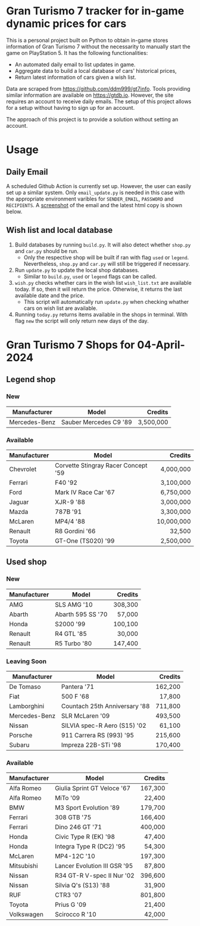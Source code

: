 # Gran Turismo 7 tracker for in-game dynamic prices for cars

This is a personal project built on Python to obtain in-game stores information of Gran Turismo 7 without the necessarity to manually start the game on PlayStation 5. It has the following functionalities:

- An automated daily email to list updates in game.
- Aggregate data to build a local database of cars' historical prices,
- Return latest information of cars given a wish list.

Data are scraped from https://github.com/ddm999/gt7info. Tools providing similar information are available on https://gtdb.io. However, the site requires an account to receive daily emails. The setup of this project allows for a setup without having to sign up for an account.

The approach of this project is to provide a solution without setting an account.

# Usage

## Daily Email

A scheduled Github Action is currently set up. However, the user can easily set up a similar system. Only `email_update.py` is needed in this case with the appropriate environment varibles for `SENDER_EMAIL`, `PASSWORD` and `RECIPIENTS`. A [screenshot](https://raw.githubusercontent.com/marcohoucheng/Gran-Turismo-7-Price-Tracker/main/data/email_screenshot.png) of the email and the latest html copy is shown below.

## Wish list and local database

1. Build databases by running `build.py`. It will also detect whether `shop.py` and `car.py` should be run.
    - Only the respective shop will be built if ran with flag `used` or `legend`. Nevertheless, `shop.py` and `car.py` will still be triggered if necessary.
2. Run `update.py` to update the local shop databases.
    - Similar to `build.py`, `used` or `legend` flags can be called.
3. `wish.py` checks whether cars in the wish list `wish_list.txt` are available today. If so, then it will return the price. Otherwise, it returns the last available date and the price.
    - This script will automatically run `update.py` when checking whather cars on wish list are available.
4. Running `today.py` returns items available in the shops in terminal. With flag `new` the script will only return new days of the day.


# Gran Turismo 7 Shops for 04-April-2024



## Legend shop

### New
 | Manufacturer | Model | Credits |
 | --- | --- | --: |
|Mercedes-Benz|Sauber Mercedes C9 '89|3,500,000|

### Available
 | Manufacturer | Model | Credits |
 | --- | --- | --: |
|Chevrolet|Corvette Stingray Racer Concept '59|4,000,000|
|Ferrari|F40 '92|3,100,000|
|Ford|Mark IV Race Car '67|6,750,000|
|Jaguar|XJR-9 '88|3,000,000|
|Mazda|787B '91|3,300,000|
|McLaren|MP4/4 '88|10,000,000|
|Renault|R8 Gordini '66|32,500|
|Toyota|GT-One (TS020) '99|2,500,000|


## Used shop

### New
 | Manufacturer | Model | Credits |
 | --- | --- | --: |
|AMG|SLS AMG '10|308,300|
|Abarth|Abarth 595 SS '70|57,000|
|Honda|S2000 '99|100,100|
|Renault|R4 GTL '85|30,000|
|Renault|R5 Turbo '80|147,400|

### Leaving Soon
 | Manufacturer | Model | Credits |
 | --- | --- | --: |
|De Tomaso|Pantera '71|162,200|
|Fiat|500 F '68|17,800|
|Lamborghini|Countach 25th Anniversary '88|711,800|
|Mercedes-Benz|SLR McLaren '09|493,500|
|Nissan|SILVIA spec-R Aero (S15) '02|61,100|
|Porsche|911 Carrera RS (993) '95|215,600|
|Subaru|Impreza 22B-STi '98|170,400|

### Available
 | Manufacturer | Model | Credits |
 | --- | --- | --: |
|Alfa Romeo|Giulia Sprint GT Veloce '67|167,300|
|Alfa Romeo|MiTo '09|22,400|
|BMW|M3 Sport Evolution '89|179,700|
|Ferrari|308 GTB '75|166,400|
|Ferrari|Dino 246 GT '71|400,000|
|Honda|Civic Type R (EK) '98|47,400|
|Honda|Integra Type R (DC2) '95|54,300|
|McLaren|MP4-12C '10|197,300|
|Mitsubishi|Lancer Evolution III GSR '95|87,800|
|Nissan|R34 GT-R V-spec II Nur '02|396,600|
|Nissan|Silvia Q's (S13) '88|31,900|
|RUF|CTR3 '07|801,800|
|Toyota|Prius G '09|21,400|
|Volkswagen|Scirocco R '10|42,000|
